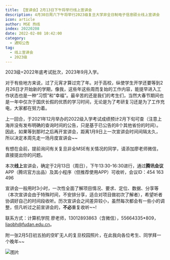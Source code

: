 ```yaml
---
title: 【宣讲会】2月13日下午将举行线上宣讲会
description: 4月30日周六下午将举行2023级复旦大学非全日制电子信息硕士线上宣讲会
icon: article
author: MSE 热线
index: 20220208
date: 2022-02-08 10:42:00
category:
  - 通知公告
tag:
  - 线上宣讲会
  - 2023级
---
```



2023级=2022年底考试批次，2023年9月入学。



对于有些地方来说，过了元宵才算过完了年。对于高校，纵使学生开学还要等到2月26日才开始新的学期，像我，这些年这些周而复始的工作内容，能提早进入工作状态也是一种“习惯”和“幸福”。最辛苦的还是我们的考生们，当然大春节期间也是一年中仅次于国庆长假的优质的学习时间，无论是为了考研复习还是为了工作充电，大家都在努力着。



上一回合，于2021年12月举办的2022级入学考试成绩预计2月下旬可查（注意上海并没有发布明确的查询时间的公告，只是基于已公告的8个其他省份的时间）。因此，如果等到那时之后再开宣讲会，距离1月9日上一次宣讲会时间间隔太久，所以决定本周先走一场月度宣讲会~~



有想在会前，提前询问有关复旦非全MSE有关情况的同学，请添加廖老师微信，直接提出你的问题。



本次**线上**宣讲会，确定于2月13日（周日），下午13:30-16:30进行，通过**腾讯会议**APP（腾讯官方出品）及其小程序（但推荐使用APP）可收听，会议ID：454 163 496



宣讲会一般用时3小时，一次性全面了解项目情况、要求、定位、数据、分享等（本次宣讲会由于特殊时间，不安排分享，适合对项目做初次了解者），希望听者协调好自己的时间段收听。历次宣讲会之间差异较小，虽然每次都会有一些小的调整，但凡听过之前宣讲会的，**不必**重复收听~~!


联系方式：计算机学院 廖老师，13012893863（含微信），55664335*809，liaobh@fudan.edu.cn。



附一张2月5日初五拍的空旷无人的复旦校园照片，在此我向各位考生、同学拜一个晚年~~



![图片](https://zhuye-1308301598.file.myqcloud.com/markdown/640-20220430220840552.jpeg)